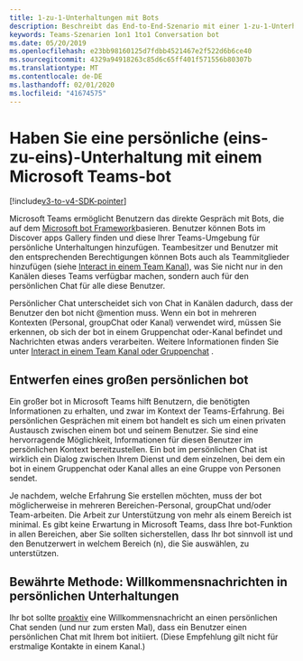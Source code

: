 ```yaml
---
title: 1-zu-1-Unterhaltungen mit Bots
description: Beschreibt das End-to-End-Szenario mit einer 1-zu-1-Unterhaltung mit einem bot in Microsoft Teams.
keywords: Teams-Szenarien 1on1 1to1 Conversation bot
ms.date: 05/20/2019
ms.openlocfilehash: e23bb98160125d7fdbb4521467e2f522d6b6ce40
ms.sourcegitcommit: 4329a94918263c85d6c65ff401f571556b80307b
ms.translationtype: MT
ms.contentlocale: de-DE
ms.lasthandoff: 02/01/2020
ms.locfileid: "41674575"
---
```

# <a name="have-a-personal-one-on-one-conversation-with-a-microsoft-teams-bot"></a>Haben Sie eine persönliche (eins-zu-eins)-Unterhaltung mit einem Microsoft Teams-bot

[!include[v3-to-v4-SDK-pointer](~/includes/v3-to-v4-pointer-bots.md)]

Microsoft Teams ermöglicht Benutzern das direkte Gespräch mit Bots, die auf dem [Microsoft bot Framework](/azure/bot-service/?view=azure-bot-service-3.0)basieren. Benutzer können Bots im Discover apps Gallery finden und diese Ihrer Teams-Umgebung für persönliche Unterhaltungen hinzufügen. Teambesitzer und Benutzer mit den entsprechenden Berechtigungen können Bots auch als Teammitglieder hinzufügen (siehe [Interact in einem Team Kanal](~/resources/bot-v3/bot-conversations/bots-conv-channel.md)), was Sie nicht nur in den Kanälen dieses Teams verfügbar machen, sondern auch für den persönlichen Chat für alle diese Benutzer.

Persönlicher Chat unterscheidet sich von Chat in Kanälen dadurch, dass der Benutzer den bot nicht @mention muss. Wenn ein bot in mehreren Kontexten (Personal, groupChat oder Kanal) verwendet wird, müssen Sie erkennen, ob sich der bot in einem Gruppenchat oder-Kanal befindet und Nachrichten etwas anders verarbeiten. Weitere Informationen finden Sie unter [Interact in einem Team Kanal oder Gruppenchat](~/resources/bot-v3/bot-conversations/bots-conv-proactive.md) .

## <a name="designing-a-great-personal-bot"></a>Entwerfen eines großen persönlichen bot

Ein großer bot in Microsoft Teams hilft Benutzern, die benötigten Informationen zu erhalten, und zwar im Kontext der Teams-Erfahrung. Bei persönlichen Gesprächen mit einem bot handelt es sich um einen privaten Austausch zwischen einem bot und seinem Benutzer. Sie sind eine hervorragende Möglichkeit, Informationen für diesen Benutzer im persönlichen Kontext bereitzustellen. Ein bot im persönlichen Chat ist wirklich ein Dialog zwischen Ihrem Dienst und dem einzelnen, bei dem ein bot in einem Gruppenchat oder Kanal alles an eine Gruppe von Personen sendet.

Je nachdem, welche Erfahrung Sie erstellen möchten, muss der bot möglicherweise in mehreren Bereichen-Personal, groupChat und/oder Team-arbeiten. Die Arbeit zur Unterstützung von mehr als einem Bereich ist minimal. Es gibt keine Erwartung in Microsoft Teams, dass Ihre bot-Funktion in allen Bereichen, aber Sie sollten sicherstellen, dass Ihr bot sinnvoll ist und den Benutzerwert in welchem Bereich (n), die Sie auswählen, zu unterstützen.

## <a name="best-practice-welcome-messages-in-personal-conversations"></a>Bewährte Methode: Willkommensnachrichten in persönlichen Unterhaltungen

Ihr bot sollte [proaktiv](~/resources/bot-v3/bot-conversations/bots-conv-proactive.md) eine Willkommensnachricht an einen persönlichen Chat senden (und nur zum ersten Mal), dass ein Benutzer einen persönlichen Chat mit Ihrem bot initiiert. (Diese Empfehlung gilt nicht für erstmalige Kontakte in einem Kanal.)
